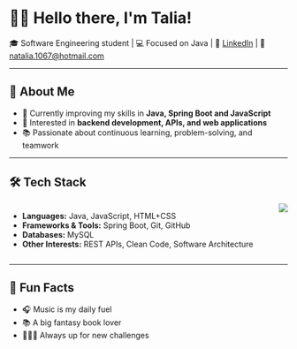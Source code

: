 # 👋🏼 Hello there, I'm Talia!  

🎓 Software Engineering student | 💻 Focused on Java | 💼 [LinkedIn](https://www.linkedin.com/in/taliareis/)   | 📧 [natalia.1067@hotmail.com](mailto:natalia.1067@hotmail.com)
 

---

## 🚀 About Me  
- 🔭 Currently improving my skills in **Java, Spring Boot and JavaScript**  
- 🌱 Interested in **backend development, APIs, and web applications**  
- 📚 Passionate about continuous learning, problem-solving, and teamwork  

---

## 🛠️ Tech Stack  

<div style="display: flex; justify-content: space-between;">

  <div>
    
  - **Languages:** Java, JavaScript, HTML+CSS  
  - **Frameworks & Tools:** Spring Boot, Git, GitHub  
  - **Databases:** MySQL  
  - **Other Interests:** REST APIs, Clean Code, Software Architecture  

  </div>

  <div align="center">
    <img src="https://github-readme-stats.vercel.app/api/top-langs/?username=Talia-R&layout=compact&theme=radical" />
  </div>

</div>

---

## 💜 Fun Facts  
- 🎧 Music is my daily fuel  
- 📚 A big fantasy book lover  
- 🚴🏽‍♀️ Always up for new challenges
